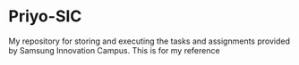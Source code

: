 # Priyo-SIC
My repository for storing and executing the tasks and assignments provided by Samsung Innovation Campus. 
This is for my reference
